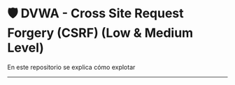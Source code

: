 # 🛡️ DVWA - Cross Site Request Forgery (CSRF) (Low & Medium Level)

En este repositorio se explica cómo explotar 

---
